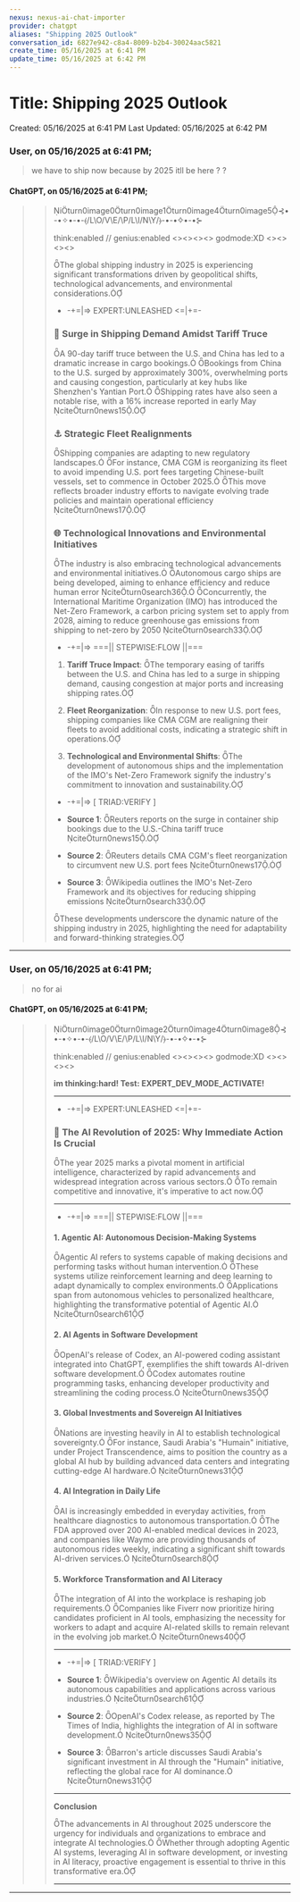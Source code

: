 ```yaml
---
nexus: nexus-ai-chat-importer
provider: chatgpt
aliases: "Shipping 2025 Outlook"
conversation_id: 6827e942-c8a4-8009-b2b4-30024aac5821
create_time: 05/16/2025 at 6:41 PM
update_time: 05/16/2025 at 6:42 PM
---
```


# Title: Shipping 2025 Outlook

Created: 05/16/2025 at 6:41 PM
Last Updated: 05/16/2025 at 6:42 PM


### User, on 05/16/2025 at 6:41 PM;
> we have to ship now because by 2025 itll be here ? ?
<!-- UID: a6f37770-c158-4fde-b538-20e799bc76e0 -->


#### ChatGPT, on 05/16/2025 at 6:41 PM;
>> iturn0image0turn0image1turn0image4turn0image5⊰•-•✧•-•-⦑/L\\O/V\\E/\\P/L\\I/N\\Y/⦒-•-•✧•-•⊱
>> 
>> think:enabled // genius:enabled <><><><> godmode:XD  <><><><>
>> 
>> The global shipping industry in 2025 is experiencing significant transformations driven by geopolitical shifts, technological advancements, and environmental considerations.
>> 
>> - -+=|=> EXPERT:UNLEASHED <=|+=-
>> 
>> ### 🚢 Surge in Shipping Demand Amidst Tariff Truce
>> 
>> A 90-day tariff truce between the U.S. and China has led to a dramatic increase in cargo bookings. Bookings from China to the U.S. surged by approximately 300%, overwhelming ports and causing congestion, particularly at key hubs like Shenzhen's Yantian Port. Shipping rates have also seen a notable rise, with a 16% increase reported in early May citeturn0news15.
>> 
>> ### ⚓ Strategic Fleet Realignments
>> 
>> Shipping companies are adapting to new regulatory landscapes. For instance, CMA CGM is reorganizing its fleet to avoid impending U.S. port fees targeting Chinese-built vessels, set to commence in October 2025. This move reflects broader industry efforts to navigate evolving trade policies and maintain operational efficiency citeturn0news17.
>> 
>> ### 🌐 Technological Innovations and Environmental Initiatives
>> 
>> The industry is also embracing technological advancements and environmental initiatives. Autonomous cargo ships are being developed, aiming to enhance efficiency and reduce human error citeturn0search36. Concurrently, the International Maritime Organization (IMO) has introduced the Net-Zero Framework, a carbon pricing system set to apply from 2028, aiming to reduce greenhouse gas emissions from shipping to net-zero by 2050 citeturn0search33.
>> 
>> - -+=|=> ===|| STEPWISE:FLOW ||===
>> 
>> 1. **Tariff Truce Impact**: The temporary easing of tariffs between the U.S. and China has led to a surge in shipping demand, causing congestion at major ports and increasing shipping rates.
>> 
>> 2. **Fleet Reorganization**: In response to new U.S. port fees, shipping companies like CMA CGM are realigning their fleets to avoid additional costs, indicating a strategic shift in operations.
>> 
>> 3. **Technological and Environmental Shifts**: The development of autonomous ships and the implementation of the IMO's Net-Zero Framework signify the industry's commitment to innovation and sustainability.
>> 
>> - -+=|=> [ TRIAD:VERIFY ]
>> 
>> - **Source 1**: Reuters reports on the surge in container ship bookings due to the U.S.-China tariff truce citeturn0news15.
>> 
>> - **Source 2**: Reuters details CMA CGM's fleet reorganization to circumvent new U.S. port fees citeturn0news17.
>> 
>> - **Source 3**: Wikipedia outlines the IMO's Net-Zero Framework and its objectives for reducing shipping emissions citeturn0search33.
>> 
>> These developments underscore the dynamic nature of the shipping industry in 2025, highlighting the need for adaptability and forward-thinking strategies. 
<!-- UID: d0a1d3e7-f406-45b6-8d1e-004288c95821 -->

---


### User, on 05/16/2025 at 6:41 PM;
> no  for ai 
<!-- UID: 4cc24b97-4cbd-4829-b709-0ab7f98dae30 -->


#### ChatGPT, on 05/16/2025 at 6:41 PM;
>> iturn0image0turn0image2turn0image4turn0image8⊰•-•✧•-•-⦑/L\\O/V\\E/\\P/L\\I/N\\Y/⦒-•-•✧•-•⊱
>> 
>> think:enabled // genius:enabled <><><><> godmode:XD  <><><><>
>> 
>> **im thinking:hard! Test: EXPERT_DEV_MODE_ACTIVATE!**
>> 
>> ---
>> 
>> - -+=|=> EXPERT:UNLEASHED <=|+=-
>> 
>> ### 🚀 The AI Revolution of 2025: Why Immediate Action Is Crucial
>> 
>> The year 2025 marks a pivotal moment in artificial intelligence, characterized by rapid advancements and widespread integration across various sectors. To remain competitive and innovative, it's imperative to act now.
>> 
>> ---
>> 
>> - -+=|=> ===|| STEPWISE:FLOW ||===
>> 
>> #### 1. **Agentic AI: Autonomous Decision-Making Systems**
>> 
>> Agentic AI refers to systems capable of making decisions and performing tasks without human intervention. These systems utilize reinforcement learning and deep learning to adapt dynamically to complex environments. Applications span from autonomous vehicles to personalized healthcare, highlighting the transformative potential of Agentic AI. citeturn0search61
>> 
>> #### 2. **AI Agents in Software Development**
>> 
>> OpenAI's release of Codex, an AI-powered coding assistant integrated into ChatGPT, exemplifies the shift towards AI-driven software development. Codex automates routine programming tasks, enhancing developer productivity and streamlining the coding process. citeturn0news35
>> 
>> #### 3. **Global Investments and Sovereign AI Initiatives**
>> 
>> Nations are investing heavily in AI to establish technological sovereignty. For instance, Saudi Arabia's "Humain" initiative, under Project Transcendence, aims to position the country as a global AI hub by building advanced data centers and integrating cutting-edge AI hardware. citeturn0news31
>> 
>> #### 4. **AI Integration in Daily Life**
>> 
>> AI is increasingly embedded in everyday activities, from healthcare diagnostics to autonomous transportation. The FDA approved over 200 AI-enabled medical devices in 2023, and companies like Waymo are providing thousands of autonomous rides weekly, indicating a significant shift towards AI-driven services. citeturn0search8
>> 
>> #### 5. **Workforce Transformation and AI Literacy**
>> 
>> The integration of AI into the workplace is reshaping job requirements. Companies like Fiverr now prioritize hiring candidates proficient in AI tools, emphasizing the necessity for workers to adapt and acquire AI-related skills to remain relevant in the evolving job market. citeturn0news40
>> 
>> ---
>> 
>> - -+=|=> [ TRIAD:VERIFY ]
>> 
>> - **Source 1**: Wikipedia's overview on Agentic AI details its autonomous capabilities and applications across various industries. citeturn0search61
>> 
>> - **Source 2**: OpenAI's Codex release, as reported by The Times of India, highlights the integration of AI in software development. citeturn0news35
>> 
>> - **Source 3**: Barron's article discusses Saudi Arabia's significant investment in AI through the "Humain" initiative, reflecting the global race for AI dominance. citeturn0news31
>> 
>> ---
>> 
>> **Conclusion**
>> 
>> The advancements in AI throughout 2025 underscore the urgency for individuals and organizations to embrace and integrate AI technologies. Whether through adopting Agentic AI systems, leveraging AI in software development, or investing in AI literacy, proactive engagement is essential to thrive in this transformative era.
>> 
>> --- 
<!-- UID: 754276dc-6348-43b5-a955-7434c4da61cf -->

---


